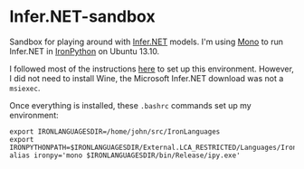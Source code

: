 Infer.NET-sandbox
=================

Sandbox for playing around with [Infer.NET](http://research.microsoft.com/en-us/um/cambridge/projects/infernet/) models. I'm using [Mono](http://www.mono-project.com/) to run Infer.NET
in [IronPython](http://ironpython.net/) on Ubuntu 13.10.

I followed most of the instructions [here](http://crowdtheory.wordpress.com/2infer.n12/08/05/getting-infer-net-and-ironpython-to-work-on-ubuntu-12-04/)
to set up this environment. However, I did not need to install Wine, the Microsoft Infer.NET download was not a `msiexec`.

Once everything is installed, these `.bashrc` commands set up my environment:

    export IRONLANGUAGESDIR=/home/john/src/IronLanguages
    export IRONPYTHONPATH=$IRONLANGUAGESDIR/External.LCA_RESTRICTED/Languages/IronPython/27/Lib/:$IRONPYTHONPATH
    alias ironpy='mono $IRONLANGUAGESDIR/bin/Release/ipy.exe'
